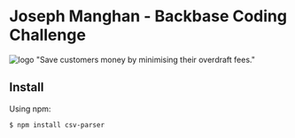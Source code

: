 [logo]: 	https://svgshare.com/i/Y_7.svg

# Joseph Manghan - Backbase Coding Challenge
![logo][logo]
"Save customers money by minimising their overdraft fees."




## Install

Using npm:

```console
$ npm install csv-parser
```
